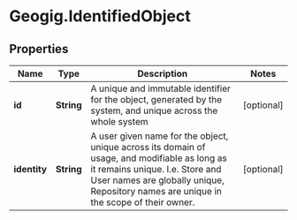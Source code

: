 # Geogig.IdentifiedObject

## Properties
Name | Type | Description | Notes
------------ | ------------- | ------------- | -------------
**id** | **String** | A unique and immutable identifier for the object, generated by the system, and unique across the whole system | [optional] 
**identity** | **String** | A user given name for the object, unique across its domain of usage, and modifiable as long as it remains unique. I.e. Store and User names are globally unique, Repository names are unique in the scope of their owner. | [optional] 


